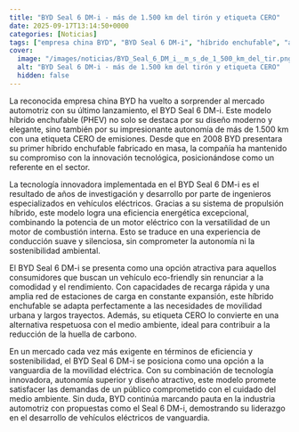 ```yaml
---
title: "BYD Seal 6 DM-i - más de 1.500 km del tirón y etiqueta CERO"
date: 2025-09-17T13:14:50+0000
categories: [Noticias]
tags: ["empresa china BYD", "BYD Seal 6 DM-i", "híbrido enchufable", "autonomía", "tecnología innovadora", "movilidad urbana", "huella de carbono."]
cover:
  image: "/images/noticias/BYD_Seal_6_DM_i__m_s_de_1_500_km_del_tir.png"
  alt: "BYD Seal 6 DM-i - más de 1.500 km del tirón y etiqueta CERO"
  hidden: false
---
```


La reconocida empresa china BYD ha vuelto a sorprender al mercado automotriz con su último lanzamiento, el BYD Seal 6 DM-i. Este modelo híbrido enchufable (PHEV) no solo se destaca por su diseño moderno y elegante, sino también por su impresionante autonomía de más de 1.500 km con una etiqueta CERO de emisiones. Desde que en 2008 BYD presentara su primer híbrido enchufable fabricado en masa, la compañía ha mantenido su compromiso con la innovación tecnológica, posicionándose como un referente en el sector.

La tecnología innovadora implementada en el BYD Seal 6 DM-i es el resultado de años de investigación y desarrollo por parte de ingenieros especializados en vehículos eléctricos. Gracias a su sistema de propulsión híbrido, este modelo logra una eficiencia energética excepcional, combinando la potencia de un motor eléctrico con la versatilidad de un motor de combustión interna. Esto se traduce en una experiencia de conducción suave y silenciosa, sin comprometer la autonomía ni la sostenibilidad ambiental.

El BYD Seal 6 DM-i se presenta como una opción atractiva para aquellos consumidores que buscan un vehículo eco-friendly sin renunciar a la comodidad y el rendimiento. Con capacidades de recarga rápida y una amplia red de estaciones de carga en constante expansión, este híbrido enchufable se adapta perfectamente a las necesidades de movilidad urbana y largos trayectos. Además, su etiqueta CERO lo convierte en una alternativa respetuosa con el medio ambiente, ideal para contribuir a la reducción de la huella de carbono.

En un mercado cada vez más exigente en términos de eficiencia y sostenibilidad, el BYD Seal 6 DM-i se posiciona como una opción a la vanguardia de la movilidad eléctrica. Con su combinación de tecnología innovadora, autonomía superior y diseño atractivo, este modelo promete satisfacer las demandas de un público comprometido con el cuidado del medio ambiente. Sin duda, BYD continúa marcando pauta en la industria automotriz con propuestas como el Seal 6 DM-i, demostrando su liderazgo en el desarrollo de vehículos eléctricos de vanguardia.
